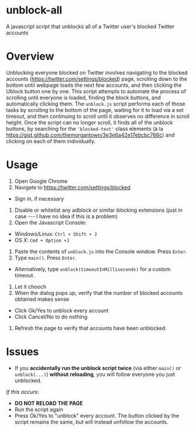 # unblock-all
A javascript script that unblocks all of a Twitter user's blocked Twitter accounts

# Overview
Unblocking everyone blocked on Twitter involves navigating to the blocked accounts (https://twitter.com/settings/blocked) page, scrolling down to the bottom until webpage loads the next few accounts, and then clicking the Ublock button one by one.
This script attempts to automate the process of scrolling until everyone is loaded, finding the block buttons, and automatically clicking them.
The `unblock.js` script performs each of those tasks by scrolling to the bottom of the page, waiting for it to load via a set timeout, and then continuing to scroll until it observes no difference in scroll height.
Once the script can no longer scroll, it finds all of the unblock buttons, by searching for the `'blocked-text'` class elements (à la https://gist.github.com/themorgantown/3e3e6a42e17ebcbc766c) and clicking on each of them individually.

# Usage
1. Open Google Chrome
1. Navigate to https://twitter.com/settings/blocked
 * Sign in, if necessary
1. Disable or whitelist any adblock or similar blocking extensions (just in case --- I have no idea if this is a problem)
1. Open the Javascript Console:
 * Windows/Linux: ``Ctrl + Shift + J``
 * OS X: ``Cmd + Option +J``
1. Paste the contents of ``unblock.js`` into the Console window. Press `Enter`.
1. Type `main()`. Press `Enter`. 
 * Alternatively, type `unblock(timeoutInMilliseconds)` for a custom timeout.
1. Let it chooch
1. When the dialog pops up, verify that the number of blocked accounts obtained makes sense
 * Click Ok/Yes to unblock every account
 * Click Cancel/No to do nothing
1. Refresh the page to verify that accounts have been unblocked

# Issues
* If you **accidentally run the unblock script twice** (via either `main()` or `unblock(...)`) **without reloading**, you will follow everyone you just unblocked. 

 *If this occurs*:
  * **DO NOT RELOAD THE PAGE**
  * Run the script again
  * Press Ok/Yes to "unblock" every account. The button clicked by the script remains the same, but will instead unfollow the accounts.
